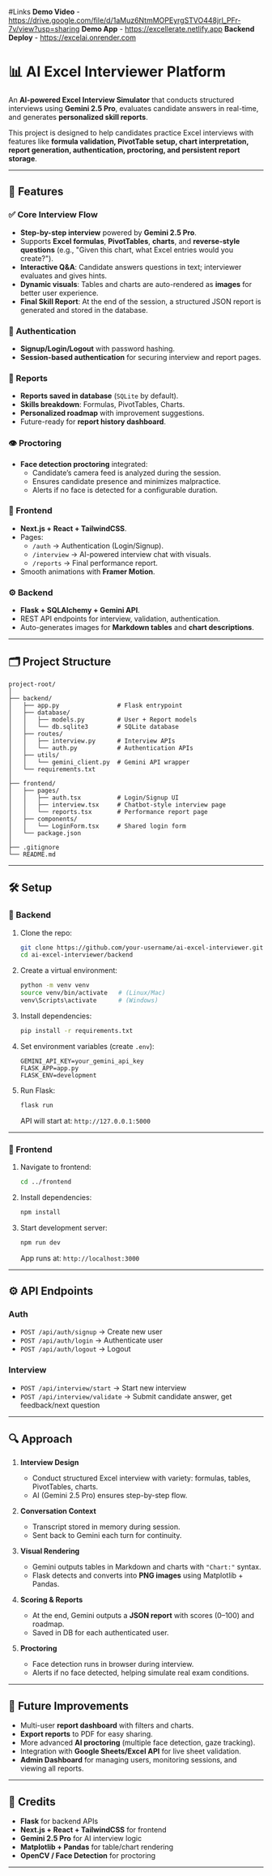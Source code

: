 #Links
**Demo Video** - https://drive.google.com/file/d/1aMuz6NtmMOPEyrgSTVO448jrl_PFr-7v/view?usp=sharing
**Demo App** - https://excellerate.netlify.app
**Backend Deploy** - https://excelai.onrender.com

# 📊 AI Excel Interviewer Platform

An **AI-powered Excel Interview Simulator** that conducts structured interviews using **Gemini 2.5 Pro**, evaluates candidate answers in real-time, and generates **personalized skill reports**.  

This project is designed to help candidates practice Excel interviews with features like **formula validation, PivotTable setup, chart interpretation, report generation, authentication, proctoring, and persistent report storage**.  

---

## 🌟 Features

### ✅ Core Interview Flow
- **Step-by-step interview** powered by **Gemini 2.5 Pro**.  
- Supports **Excel formulas**, **PivotTables**, **charts**, and **reverse-style questions** (e.g., "Given this chart, what Excel entries would you create?").  
- **Interactive Q&A**: Candidate answers questions in text; interviewer evaluates and gives hints.  
- **Dynamic visuals**: Tables and charts are auto-rendered as **images** for better user experience.  
- **Final Skill Report**: At the end of the session, a structured JSON report is generated and stored in the database.  

### 🔐 Authentication
- **Signup/Login/Logout** with password hashing.  
- **Session-based authentication** for securing interview and report pages.  

### 📑 Reports
- **Reports saved in database** (`SQLite` by default).  
- **Skills breakdown**: Formulas, PivotTables, Charts.  
- **Personalized roadmap** with improvement suggestions.  
- Future-ready for **report history dashboard**.  

### 👁️ Proctoring
- **Face detection proctoring** integrated:  
  - Candidate’s camera feed is analyzed during the session.  
  - Ensures candidate presence and minimizes malpractice.  
  - Alerts if no face is detected for a configurable duration.  

### 🎨 Frontend
- **Next.js + React + TailwindCSS**.  
- Pages:
  - `/auth` → Authentication (Login/Signup).
  - `/interview` → AI-powered interview chat with visuals.
  - `/reports` → Final performance report.  
- Smooth animations with **Framer Motion**.  

### ⚙️ Backend
- **Flask + SQLAlchemy + Gemini API**.  
- REST API endpoints for interview, validation, authentication.  
- Auto-generates images for **Markdown tables** and **chart descriptions**.  

---

## 🗂️ Project Structure

```
project-root/
│
├── backend/
│   ├── app.py                # Flask entrypoint
│   ├── database/
│   │   ├── models.py         # User + Report models
│   │   └── db.sqlite3        # SQLite database
│   ├── routes/
│   │   ├── interview.py      # Interview APIs
│   │   └── auth.py           # Authentication APIs
│   ├── utils/
│   │   └── gemini_client.py  # Gemini API wrapper
│   └── requirements.txt
│
├── frontend/
│   ├── pages/
│   │   ├── auth.tsx          # Login/Signup UI
│   │   ├── interview.tsx     # Chatbot-style interview page
│   │   └── reports.tsx       # Performance report page
│   ├── components/
│   │   └── LoginForm.tsx     # Shared login form
│   └── package.json
│
├── .gitignore
└── README.md
```

---

## 🛠️ Setup

### 🔹 Backend
1. Clone the repo:
   ```bash
   git clone https://github.com/your-username/ai-excel-interviewer.git
   cd ai-excel-interviewer/backend
   ```

2. Create a virtual environment:
   ```bash
   python -m venv venv
   source venv/bin/activate   # (Linux/Mac)
   venv\Scripts\activate      # (Windows)
   ```

3. Install dependencies:
   ```bash
   pip install -r requirements.txt
   ```

4. Set environment variables (create `.env`):
   ```env
   GEMINI_API_KEY=your_gemini_api_key
   FLASK_APP=app.py
   FLASK_ENV=development
   ```

5. Run Flask:
   ```bash
   flask run
   ```
   API will start at: `http://127.0.0.1:5000`

---

### 🔹 Frontend
1. Navigate to frontend:
   ```bash
   cd ../frontend
   ```

2. Install dependencies:
   ```bash
   npm install
   ```

3. Start development server:
   ```bash
   npm run dev
   ```
   App runs at: `http://localhost:3000`

---

## ⚙️ API Endpoints

### Auth
- `POST /api/auth/signup` → Create new user  
- `POST /api/auth/login` → Authenticate user  
- `POST /api/auth/logout` → Logout  

### Interview
- `POST /api/interview/start` → Start new interview  
- `POST /api/interview/validate` → Submit candidate answer, get feedback/next question  

---

## 🔍 Approach

1. **Interview Design**  
   - Conduct structured Excel interview with variety: formulas, tables, PivotTables, charts.  
   - AI (Gemini 2.5 Pro) ensures step-by-step flow.  

2. **Conversation Context**  
   - Transcript stored in memory during session.  
   - Sent back to Gemini each turn for continuity.  

3. **Visual Rendering**  
   - Gemini outputs tables in Markdown and charts with `"Chart:"` syntax.  
   - Flask detects and converts into **PNG images** using Matplotlib + Pandas.  

4. **Scoring & Reports**  
   - At the end, Gemini outputs a **JSON report** with scores (0–100) and roadmap.  
   - Saved in DB for each authenticated user.  

5. **Proctoring**  
   - Face detection runs in browser during interview.  
   - Alerts if no face detected, helping simulate real exam conditions.  

---

## 🚀 Future Improvements

- Multi-user **report dashboard** with filters and charts.  
- **Export reports** to PDF for easy sharing.  
- More advanced **AI proctoring** (multiple face detection, gaze tracking).  
- Integration with **Google Sheets/Excel API** for live sheet validation.  
- **Admin Dashboard** for managing users, monitoring sessions, and viewing all reports.

---

## 🙌 Credits
- **Flask** for backend APIs  
- **Next.js + React + TailwindCSS** for frontend  
- **Gemini 2.5 Pro** for AI interview logic  
- **Matplotlib + Pandas** for table/chart rendering  
- **OpenCV / Face Detection** for proctoring  

---
